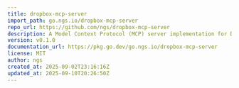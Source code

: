 ```yaml
---
title: dropbox-mcp-server
import_path: go.ngs.io/dropbox-mcp-server
repo_url: https://github.com/ngs/dropbox-mcp-server
description: A Model Context Protocol (MCP) server implementation for Dropbox integration, written in Go.
version: v0.1.0
documentation_url: https://pkg.go.dev/go.ngs.io/dropbox-mcp-server
license: MIT
author: ngs
created_at: 2025-09-02T23:16:16Z
updated_at: 2025-09-10T20:26:50Z
---
```

